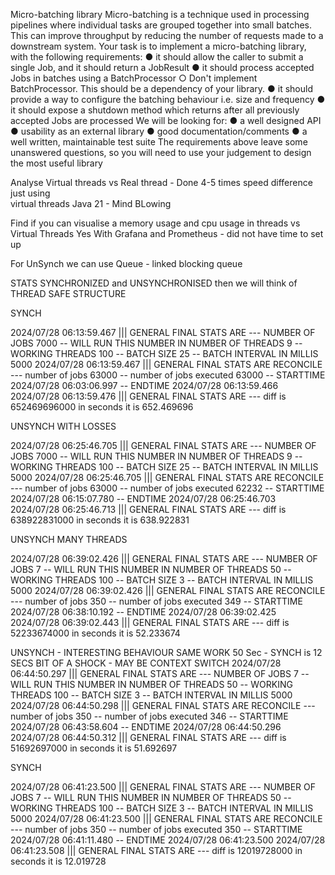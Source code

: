 Micro-batching library
Micro-batching is a technique used in processing pipelines where individual tasks are grouped
together into small batches. This can improve throughput by reducing the number of requests made
to a downstream system. Your task is to implement a micro-batching library, with the following
requirements:
● it should allow the caller to submit a single Job, and it should return a JobResult
● it should process accepted Jobs in batches using a BatchProcessor
○ Don't implement BatchProcessor. This should be a dependency of your library.
● it should provide a way to configure the batching behaviour i.e. size and frequency
● it should expose a shutdown method which returns after all previously accepted Jobs are
processed
We will be looking for:
● a well designed API
● usability as an external library
● good documentation/comments
● a well written, maintainable test suite
The requirements above leave some unanswered questions, so you will need to use your judgement
to design the most useful library






Analyse Virtual threads vs Real thread -  Done 4-5 times speed difference just using  
virtual threads Java 21 - Mind BLowing

Find if you can visualise a memory usage and cpu usage in threads vs Virtual Threads
Yes With Grafana and Prometheus - did not have time to set up

For UnSynch we can use Queue - linked blocking queue 

STATS SYNCHRONIZED and UNSYNCHRONISED
then we will think of THREAD SAFE STRUCTURE


SYNCH

2024/07/28 06:13:59.467 ||| GENERAL FINAL STATS ARE   --- NUMBER OF JOBS 7000  --  WILL RUN THIS NUMBER IN NUMBER OF THREADS  9   --  WORKING THREADS  100  -- BATCH SIZE 25   -- BATCH INTERVAL IN MILLIS  5000
2024/07/28 06:13:59.467 ||| GENERAL FINAL STATS ARE   RECONCILE --- number of jobs 63000  -- number of jobs executed  63000   -- STARTTIME  2024/07/28 06:03:06.997     -- ENDTIME 2024/07/28 06:13:59.466
2024/07/28 06:13:59.476 ||| GENERAL FINAL STATS ARE   ---  diff is 652469696000 in seconds it is  652.469696



UNSYNCH WITH LOSSES

2024/07/28 06:25:46.705 ||| GENERAL FINAL STATS ARE   --- NUMBER OF JOBS 7000  --  WILL RUN THIS NUMBER IN NUMBER OF THREADS  9   --  WORKING THREADS  100  -- BATCH SIZE 25   -- BATCH INTERVAL IN MILLIS  5000
2024/07/28 06:25:46.705 ||| GENERAL FINAL STATS ARE   RECONCILE --- number of jobs 63000  -- number of jobs executed  62232   -- STARTTIME  2024/07/28 06:15:07.780     -- ENDTIME 2024/07/28 06:25:46.703
2024/07/28 06:25:46.713 ||| GENERAL FINAL STATS ARE   ---  diff is 638922831000 in seconds it is  638.922831






UNSYNCH MANY THREADS


2024/07/28 06:39:02.426 ||| GENERAL FINAL STATS ARE   --- NUMBER OF JOBS 7  --  WILL RUN THIS NUMBER IN NUMBER OF THREADS  50   --  WORKING THREADS  100  -- BATCH SIZE 3   -- BATCH INTERVAL IN MILLIS  5000
2024/07/28 06:39:02.426 ||| GENERAL FINAL STATS ARE   RECONCILE --- number of jobs 350  -- number of jobs executed  349   -- STARTTIME  2024/07/28 06:38:10.192     -- ENDTIME 2024/07/28 06:39:02.425
2024/07/28 06:39:02.443 ||| GENERAL FINAL STATS ARE   ---  diff is 52233674000 in seconds it is  52.233674

UNSYNCH - INTERESTING BEHAVIOUR SAME WORK 50 Sec - SYNCH is 12 SECS  BIT OF A SHOCK - MAY BE CONTEXT SWITCH
2024/07/28 06:44:50.297 ||| GENERAL FINAL STATS ARE   --- NUMBER OF JOBS 7  --  WILL RUN THIS NUMBER IN NUMBER OF THREADS  50   --  WORKING THREADS  100  -- BATCH SIZE 3   -- BATCH INTERVAL IN MILLIS  5000
2024/07/28 06:44:50.298 ||| GENERAL FINAL STATS ARE   RECONCILE --- number of jobs 350  -- number of jobs executed  346   -- STARTTIME  2024/07/28 06:43:58.604     -- ENDTIME 2024/07/28 06:44:50.296
2024/07/28 06:44:50.312 ||| GENERAL FINAL STATS ARE   ---  diff is 51692697000 in seconds it is  51.692697

SYNCH

2024/07/28 06:41:23.500 ||| GENERAL FINAL STATS ARE   --- NUMBER OF JOBS 7  --  WILL RUN THIS NUMBER IN NUMBER OF THREADS  50   --  WORKING THREADS  100  -- BATCH SIZE 3   -- BATCH INTERVAL IN MILLIS  5000
2024/07/28 06:41:23.500 ||| GENERAL FINAL STATS ARE   RECONCILE --- number of jobs 350  -- number of jobs executed  350   -- STARTTIME  2024/07/28 06:41:11.480     -- ENDTIME 2024/07/28 06:41:23.500
2024/07/28 06:41:23.508 ||| GENERAL FINAL STATS ARE   ---  diff is 12019728000 in seconds it is  12.019728